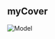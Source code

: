 ## myCover               




![Model](https://github.com/zapboy216/cover/blob/df1ef96f1135c9d175ad0bd0fb50da4bbda79e30/images/zapboy216-hero.jpg)